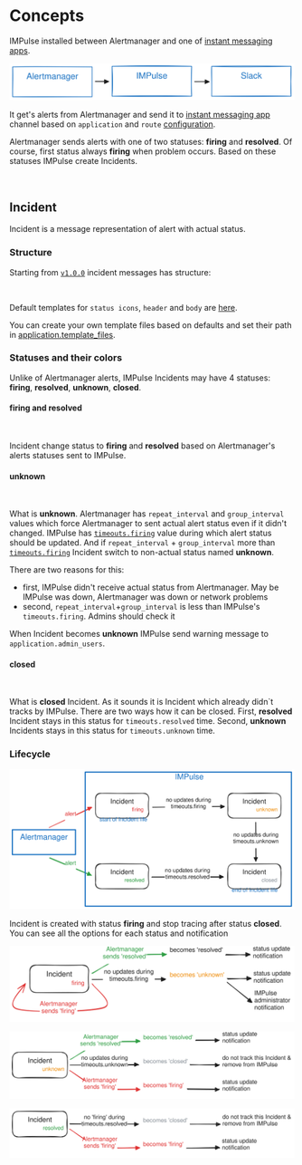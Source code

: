 # Concepts

IMPulse installed between Alertmanager and one of [instant messaging apps](apps.md).

![None](media/impulse.excalidraw.svg)

It get's alerts from Alertmanager and send it to [instant messaging app](apps.md) channel based on `application` and `route` [configuration](install_and_configure.md#42-impulseyml).

Alertmanager sends alerts with one of two statuses: **firing** and **resolved**. Of course, first status always **firing** when problem occurs. Based on these statuses IMPulse create Incidents.

<p align="center"><img src="../media/slack_firing.png" alt="" width="400"/></p>

## Incident

Incident is a message representation of alert with actual status.

### Structure
Starting from [`v1.0.0`](https://github.com/DiTsi/impulse/releases/tag/v1.0.0) incident messages has structure:

<p align="center"><img src="../media/incident_message_structure.png" alt="" width="400"/></p>

Default templates for `status icons`, `header` and `body` are [here](https://github.com/DiTsi/impulse/tree/main/templates).

You can create your own template files based on defaults and set their path in [application.template_files](https://github.com/DiTsi/impulse/blob/main/impulse.slack.yml).


### Statuses and their colors

Unlike of Alertmanager alerts, IMPulse Incidents may have 4 statuses: **firing**, **resolved**, **unknown**, **closed**.

#### firing and resolved

<img src="../media/slack_firing.png" alt="" width="320"/> <img src="../media/slack_resolved.png" alt="" width="320"/>

Incident change status to **firing** and **resolved** based on Alertmanager's alerts statuses sent to IMPulse.

#### unknown

<p align="center"><img src="../media/slack_unknown.png" alt="" width="400"/></p>

What is **unknown**. Alertmanager has `repeat_interval` and `group_interval` values which force Alertmanager to sent actual alert status even if it didn't changed. IMPulse has [`timeouts.firing`](https://github.com/DiTsi/impulse/blob/main/impulse.slack.yml) value during which alert status should be updated. And if `repeat_interval` + `group_interval` more than [`timeouts.firing`](https://github.com/DiTsi/impulse/blob/main/impulse.slack.yml) Incident switch to non-actual status named **unknown**.

There are two reasons for this:

- first, IMPulse didn't receive actual status from Alertmanager. May be IMPulse was down, Alertmanager was down or network problems
- second, `repeat_interval`+`group_interval` is less than IMPulse's `timeouts.firing`. Admins should check it

When Incident becomes **unknown** IMPulse send warning message to `application.admin_users`.

#### closed

<p align="center"><img src="../media/slack_closed.png" alt="" width="400"/></p>

What is **closed** Incident. As it sounds it is Incident which already didn\`t tracks by IMPulse. There are two ways how it can be closed. First, **resolved** Incident stays in this status for `timeouts.resolved` time. Second, **unknown** Incidents stays in this status for `timeouts.unknown` time.


### Lifecycle

![None](media/incident_behavior.excalidraw.svg)

Incident is created with status **firing** and stop tracing after status **closed**. You can see all the options for each status and notification

![None](media/incident_firing.excalidraw.svg)

![None](media/incident_unknown.excalidraw.svg)

![None](media/incident_resolved.excalidraw.svg)
